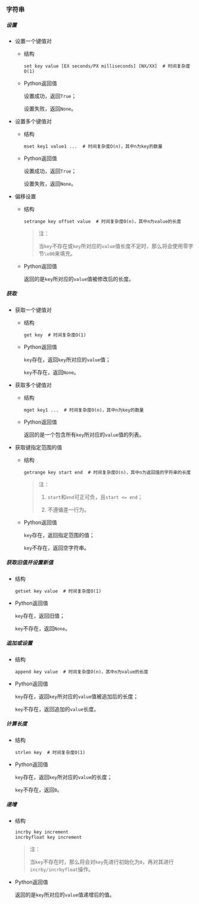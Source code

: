 ### 字符串

##### 设置

* 设置一个键值对

    * 结构

        ```redis
        set key value [EX seconds/PX milliseconds] [NX/XX]  # 时间复杂度O(1)
        ```

    * Python返回值

        设置成功，返回`True`；

        设置失败，返回`None`。

* 设置多个键值对

    * 结构

        ```redis
        mset key1 value1 ...  # 时间复杂度O(n)，其中n为key的数量
        ```

    * Python返回值

        设置成功，返回`True`；

        设置失败，返回`None`。

* 偏移设置

    * 结构

        ```redis
        setrange key offset value  # 时间复杂度O(n)，其中n为value的长度
        ```

        > 注：
        >
        > 当`key`不存在或`key`所对应的`value`值长度不足时，那么将会使用零字节`\x00`来填充。

    * Python返回值

        返回的是`key`所对应的`value`值被修改后的长度。

##### 获取

* 获取一个键值对

    * 结构

        ```redis
        get key  # 时间复杂度O(1)
        ```

    * Python返回值

        `key`存在，返回`key`所对应的`value`值；

        `key`不存在，返回`None`。

* 获取多个键值对

    * 结构

        ```redis
        mget key1 ...  # 时间复杂度O(n)，其中n为key的数量
        ```

    * Python返回值

        返回的是一个包含所有`key`所对应的`value`值的列表。

* 获取键指定范围的值

    * 结构

        ```redis
        getrange key start end  # 时间复杂度O(n)，其中n为返回值的字符串的长度
        ```

        > 注：
        >
        > 1. `start`和`end`可正可负，且`start <= end`；
        >
        > 2. 不遵循差一行为。

    * Python返回值

        `key`存在，返回指定范围的值；
        
        `key`不存在，返回空字符串。

##### 获取旧值并设置新值

* 结构

    ```shell
    getset key value  # 时间复杂度O(1)
    ```

* Python返回值

    `key`存在，返回旧值；

    `key`不存在，返回`None`。

##### 追加或设置

* 结构

    ```shell
    append key value  # 时间复杂度O(n)，其中n为value的长度
    ```

* Python返回值

    `key`存在，返回`key`所对应的`value`值被追加后的长度；

    `key`不存在，返回追加的`value`长度。

##### 计算长度

* 结构

    ```redis
    strlen key  # 时间复杂度O(1)
    ```

* Python返回值

    `key`存在，返回`key`所对应的`value`的长度；

    `key`不存在，返回`0`。

##### 递增

* 结构

    ```redis
    incrby key increment
    incrbyfloat key increment
    ```

    > 注：
    >
    > 当`key`不存在时，那么将会对`key`先进行初始化为`0`，再对其进行`incrby/incrbyfloat`操作。

* Python返回值

    返回的是`key`所对应的`value`值递增后的值。
